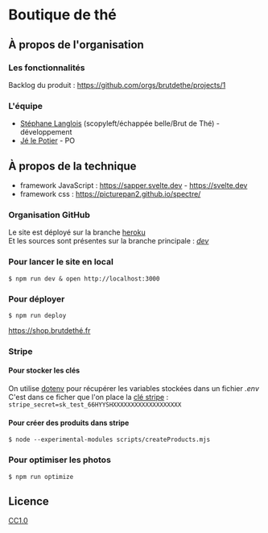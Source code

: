 # Boutique de thé

## À propos de l'organisation

### Les fonctionnalités 

Backlog du produit : https://github.com/orgs/brutdethe/projects/1

### L'équipe

- [Stéphane Langlois](https://github.com/pntbr) (scopyleft/échappée belle/Brut de Thé) - développement
- [Jé le Potier](https://www.theiere-tasse.com) - PO 

## À propos de la technique

- framework JavaScript : https://sapper.svelte.dev - https://svelte.dev
- framework css : https://picturepan2.github.io/spectre/

### Organisation GitHub

Le site est déployé sur la branche [heroku](https://heroku.com)  
Et les sources sont présentes sur la branche principale : [_dev_](https://github.com/brutdethe/shop/tree/main)

### Pour lancer le site en local

`$ npm run dev & open http://localhost:3000`

### Pour déployer 

`$ npm run deploy`

https://shop.brutdethé.fr

### Stripe

#### Pour stocker les clés

On utilise [dotenv](https://github.com/motdotla/dotenv) pour récupérer les variables stockées dans un fichier *.env*  
C'est dans ce ficher que l'on place la [clé stripe](https://dashboard.stripe.com/test/apikeys) :
`stripe_secret=sk_test_66HYYSHXXXXXXXXXXXXXXXXXXX`

#### Pour créer des produits dans stripe

`$ node --experimental-modules scripts/createProducts.mjs`

### Pour optimiser les photos

`$ npm run optimize`

## Licence

[CC1.0](LICENSE)
